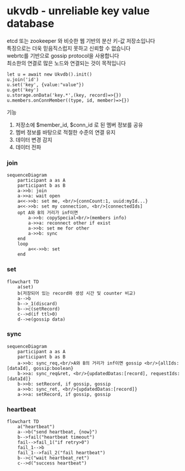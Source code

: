 # ukvdb - unreliable key value database

etcd 또는 zookeeper 와 비슷한 웹 기반의 분산 키-값 저장소입니다  
특징으로는 더욱 믿음직스럽지 못하고 신뢰할 수 없습니다  
webrtc를 기반으로 gossip protocol을 사용합니다  
최소한의 연결로 많은 노드와 연결되는 것이 목적입니다

```
let u = await new Ukvdb().init()
u.join('id')
u.set('key', {value:"value"})
u.get('key')
u.storage.onData('key.*',(key, record)=>{})
u.members.onConnMember((type, id, member)=>{})
```

기능

1. 저장소에 $member_id, $conn_id 로 된 멤버 정보를 공유
2. 멤버 정보를 바탕으로 적절한 수준의 연결 유지
3. 데이터 변경 감지
4. 데이터 전파

### join

```mermaid
sequenceDiagram
    participant a as A
    participant b as B
    a->>b: join
    a->>a: wait open
    a<<->>b: set me, <br/>{connCount:1, uuid:myId...}
    a<<->>b: set my connection, <br/>[connectedIds]
    opt A와 B의 거리가 inf이면
        a->>b: copySpecial<br/>(members info)
        a->>a: reconnect other if exist
        a->>b: set me for other
        a->>b: sync
    end
    loop
        a<<->>b: set
    end
```

### set

```mermaid
flowchart TD
    a(set)
    b(저장되어 있는 record와 생성 시간 및 counter 비교)
    a-->b
    b-->_1(discard)
    b-->c(setRecord)
    c-->d(if ttl>0)
    d-->e(gossip data)
```

### sync

```mermaid
sequenceDiagram
    participant a as A
    participant b as B
    a->>b: sync_req,<br/>A와 B의 거리가 inf이면 gossip <br/>{allIds:[dataId], gossip:boolean}
    b->>a: sync_req&ret, <br/>{updatedDatas:[record], requestIds:[dataId]}
    b->>b: setRecord, if gossip, gossip
    a->>b: sync_ret, <br/>{updatedDatas:[record]}
    a->>a: setRecord, if gossip, gossip
```

### heartbeat

```mermaid
flowchart TD
    a("heartbeat")
    a-->b("send heartbeat, {now}")
    b-->fail("heartbeat timeout")
    fail-->fail_1("if retry>0")
    fail_1-->b
    fail_1-->fail_2("fail heartbeat")
    b-->c("wait heartbeat_ret")
    c-->d("success heartbeat")
```
